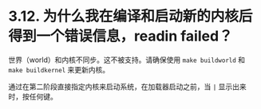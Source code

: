 # 3.12. 为什么我在编译和启动新的内核后得到一个错误信息，readin failed？

世界（world）和内核不同步。这不被支持。请确保使用 `make buildworld` 和 `make buildkernel` 来更新内核。

通过在第二阶段直接指定内核来启动系统，在加载器启动之前，当 `|` 显示出来时，按任何键。
